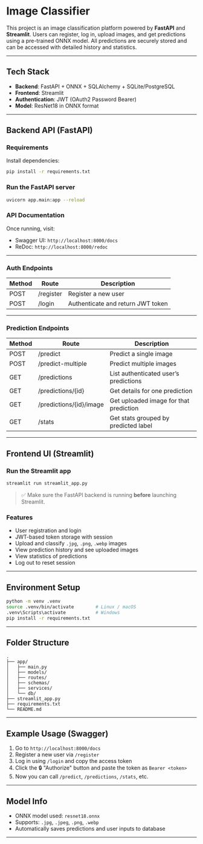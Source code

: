 # Image Classifier

This project is an image classification platform powered by **FastAPI** and **Streamlit**. Users can register, log in,
upload images, and get predictions using a pre-trained ONNX model. All predictions are securely stored and can be
accessed with detailed history and statistics.

---

## Tech Stack

- **Backend**: FastAPI + ONNX + SQLAlchemy + SQLite/PostgreSQL
- **Frontend**: Streamlit
- **Authentication**: JWT (OAuth2 Password Bearer)
- **Model**: ResNet18 in ONNX format

---

## Backend API (FastAPI)

### Requirements

Install dependencies:

```bash
pip install -r requirements.txt
```

### Run the FastAPI server

```bash
uvicorn app.main:app --reload
```

### API Documentation

Once running, visit:

- Swagger UI: `http://localhost:8000/docs`
- ReDoc: `http://localhost:8000/redoc`

---

### Auth Endpoints

| Method | Route     | Description                       |
|--------|-----------|-----------------------------------|
| POST   | /register | Register a new user               |
| POST   | /login    | Authenticate and return JWT token |

---

### Prediction Endpoints

| Method | Route                   | Description                            |
|--------|-------------------------|----------------------------------------|
| POST   | /predict                | Predict a single image                 |
| POST   | /predict-multiple       | Predict multiple images                |
| GET    | /predictions            | List authenticated user’s predictions  |
| GET    | /predictions/{id}       | Get details for one prediction         |
| GET    | /predictions/{id}/image | Get uploaded image for that prediction |
| GET    | /stats                  | Get stats grouped by predicted label   |

---

## Frontend UI (Streamlit)

### Run the Streamlit app

```bash
streamlit run streamlit_app.py
```

> ✅ Make sure the FastAPI backend is running **before** launching Streamlit.

### Features

- User registration and login
- JWT-based token storage with session
- Upload and classify `.jpg`, `.png`, `.webp` images
- View prediction history and see uploaded images
- View statistics of predictions
- Log out to reset session

---

## Environment Setup

```bash
python -m venv .venv
source .venv/bin/activate        # Linux / macOS
.venv\Scripts\activate           # Windows
pip install -r requirements.txt
```

---

## Folder Structure

```
.
├── app/
│   ├── main.py
│   ├── models/
│   ├── routes/
│   ├── schemas/
│   ├── services/
│   └── db/
├── streamlit_app.py
├── requirements.txt
└── README.md
```

---

## Example Usage (Swagger)

1. Go to `http://localhost:8000/docs`
2. Register a new user via `/register`
3. Log in using `/login` and copy the access token
4. Click the 🔒 "Authorize" button and paste the token as `Bearer <token>`
5. Now you can call `/predict`, `/predictions`, `/stats`, etc.

---

## Model Info

- ONNX model used: `resnet18.onnx`
- Supports: `.jpg`, `.jpeg`, `.png`, `.webp`
- Automatically saves predictions and user inputs to database

---
